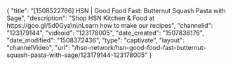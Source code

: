 {
    "title": "[1508522766] HSN | Good Food Fast: Butternut Squash Pasta with Sage",
    "description": "Shop HSN Kitchen & Food at https:\/\/goo.gl\/5d0Gya\n\nLearn how to make our recipes",
    "channelid": "123179144",
    "videoid": "123178005",
    "date_created": "1507838176",
    "date_modified": "1508372436",
    "type": "captivate",
    "layout": "channelVideo",
    "url": "\/hsn-network\/hsn-good-food-fast-butternut-squash-pasta-with-sage\/123179144-123178005"
}
